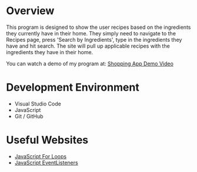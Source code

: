 # Overview

This program is designed to show the user recipes based on the ingredients they currently have in their home. They simply need to navigate to the Recipes page, press 'Search by Ingredients', type in the ingredients they have and hit search. The site will pull up applicable recipes with the ingredients they have in their home.

You can watch a demo of my program at: [Shopping App Demo Video](https://www.youtube.com/watch?v=k3eoTqiJHag)

# Development Environment

* Visual Studio Code
* JavaScript
* Git / GitHub

# Useful Websites

* [JavaScript For Loops](https://www.w3schools.com/js/js_loop_for.asp)
* [JavaScript EventListeners](https://developer.mozilla.org/en-US/docs/Web/API/EventTarget/addEventListener)